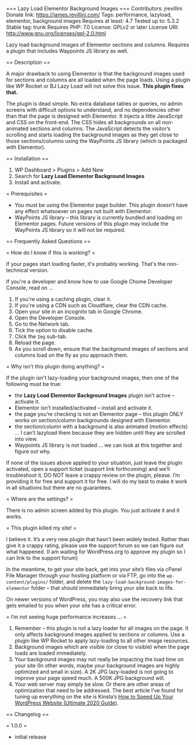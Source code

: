 === Lazy Load Elementor Background Images ===
Contributors: jrevillini
Donate link: https://james.revillini.com/
Tags: performance, lazyload, elementor, background images
Requires at least: 4.7
Tested up to: 5.3.2
Stable tag: trunk
Requires PHP: 7.0
License: GPLv2 or later
License URI: http://www.gnu.org/licenses/gpl-2.0.html

Lazy load background images of Elementor sections and columns. Requires a plugin that includes Waypoints JS library as well.

== Description ==

A major drawback to using Elementor is that the background images used for sections and columns are all loaded when the page loads. Using a plugin like WP Rocket or BJ Lazy Load will not solve this issue. **This plugin fixes that.**

The plugin is dead simple. No extra database tables or queries, no admin screens with difficult options to understand, and no dependencies other than that the page is designed with Elementor. It injects a little JavaScript and CSS on the front-end. The CSS hides all backgrounds on all non-animated sections and columns. The JavaScript detects the visitor’s scrolling and starts loading the background images as they get close to those sections/columns using the WayPoints JS library (which is packaged with Elementor).

== Installation ==

1. WP Dashboard > Plugins > Add New
1. Search for **Lazy Load Elementor Background Images**
1. Install and activate.

= Prerequisites =

* You must be using the Elementor page builder. This plugin doesn’t have any effect whatsoever on pages not built with Elementor.
* WayPoints JS library – this library is currently bundled and loading on Elementor pages. Future versions of this plugin may include the WayPoints JS library so it will not be required.

== Frequently Asked Questions ==

= How do I know if this is working? =

If your pages start loading faster, it's probably working. That's the non-technical version.

If you're a developer and know how to use Google Chome Developer Console, read on ...

1. If you're using a caching plugin, clear it.
1. If you're using a CDN such as Cloudflare, clear the CDN cache.
1. Open your site in an incognito tab in Google Chrome.
1. Open the Developer Console.
1. Go to the Network tab.
1. Tick the option to disable cache.
1. Click the `Img` sub-tab.
1. Reload the page.
1. As you scroll down, ensure that the background images of sections and columns load on the fly as you approach them.

= Why isn't this plugin doing anything? =

If the plugin isn't lazy-loading your background images, then one of the following must be true:
* the **Lazy Load Elementor Background Images** plugin isn’t active – activate it.
* Elementor isn’t installed/activated – install and activate it.
* the page you’re checking is not an Elementor page – this plugin ONLY works on section/column backgrounds designed with Elementor.
* the section/column with a background is also animated (motion effects) … I can’t lazyload them because they are hidden until they are scrolled into view.
* Waypoints JS library is not loaded … we can look at this together and figure out why.

If none of the issues above applied to your situation, just leave the plugin activated, open a support ticket (support link forthcoming) and we’ll troubleshoot it. DO NOT leave a crappy review on the plugin, please. I’m providing it for free and support it for free. I will do my best to make it work in all situations but there are no guarantees.

= Where are the settings? =

There is no admin screen added by this plugin. You just activate it and it works.

= This plugin killed my site! =

I believe it. It’s a very new plugin that hasn’t been widely tested. Rather than give it a crappy rating, please use the support forum so we can figure out what happened. (I am waiting for WordPress.org to approve my plugin so I can link to the support forum)

In the meantime, to get your site back, get into your site’s files via cPanel File Manager through your hosting platform or via FTP, go into the `wp-content/plugins/` folder, and delete the `lazy-load-background-images-for-elementor` folder – that should immediately bring your site back to life.

On newer versions of WordPress, you may also use the recovery link that gets emailed to you when your site has a critical error.

= I’m not seeing huge performance increases ... =

1. Remember – this plugin is not a lazy loader for all images on the page. It only affects background images applied to sections or columns. Use a plugin like WP Rocket to apply lazy-loading to all other image resources.
1. Background images which are visible (or close to visible) when the page loads are loaded immediately.
1. Your background images may not really be impacting the load time on your site (In other words, maybe your background images are highly optimized and small in size). A 2K JPG lazy-loaded is not going to improve your page speed much. A 500K JPG background will.
1. Your web server may simply be slow. Or there are other areas of optimization that need to be addressed. The best article I’ve found for tuning up everything on the site is Kinsta’s [How to Speed Up Your WordPress Website (Ultimate 2020 Guide)](https://kinsta.com/learn/speed-up-wordpress/).

== Changelog ==

= 1.0.0 =
* initial release
